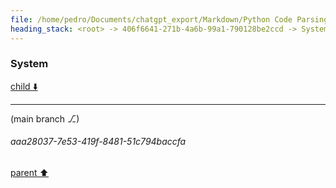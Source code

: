 ```yaml
---
file: /home/pedro/Documents/chatgpt_export/Markdown/Python Code Parsing & Querying.md
heading_stack: <root> -> 406f6641-271b-4a6b-99a1-790128be2ccd -> System -> f130a532-fc36-404b-b0e3-c26e0633c6e1 -> System
---
```

### System

[child ⬇️](#aaa28037-7e53-419f-8481-51c794baccfa)

---

(main branch ⎇)
###### aaa28037-7e53-419f-8481-51c794baccfa
[parent ⬆️](#f130a532-fc36-404b-b0e3-c26e0633c6e1)
